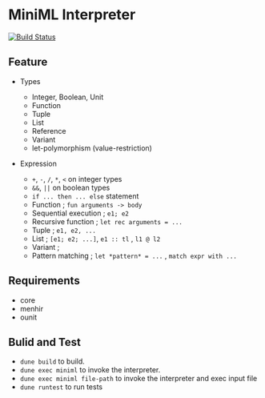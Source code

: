 # MiniML Interpreter

[![Build Status](https://travis-ci.org/Suikaba/MiniML-Interpreter.svg?branch=master)](https://travis-ci.org/Suikaba/MiniML-Interpreter)

## Feature

- Types
  - Integer, Boolean, Unit
  - Function
  - Tuple
  - List
  - Reference
  - Variant
  - let-polymorphism (value-restriction)

- Expression
  - `+`, `-`, `/`, `*`, `<` on integer types
  - `&&`, `||` on boolean types
  - `if ... then ... else` statement
  - Function ; `fun arguments -> body`
  - Sequential execution ; `e1; e2`
  - Recursive function ; `let rec arguments = ...`
  - Tuple ; `e1, e2, ...`
  - List ; `[e1; e2; ...]`, `e1 :: tl` , `l1 @ l2`
  - Variant ;
  - Pattern matching ; `let *pattern* = ...` , `match expr with ...`

## Requirements
- core
- menhir
- ounit

## Bulid and Test
- `dune build` to build.
- `dune exec miniml` to invoke the interpreter.
- `dune exec miniml file-path` to invoke the interpreter and exec input file
- `dune runtest` to run tests


